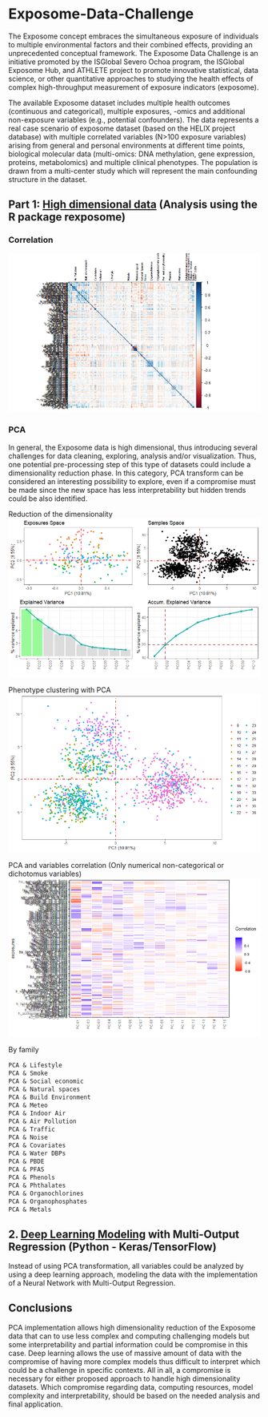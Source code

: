 # Exposome-Data-Challenge

The Exposome concept embraces the simultaneous exposure of individuals to multiple environmental factors and their combined effects, providing an unprecedented conceptual framework. The Exposome Data Challenge is an initiative promoted by the ISGlobal Severo Ochoa program, the ISGlobal Exposome Hub, and ATHLETE project to promote innovative statistical, data science, or other quantitative approaches to studying the health effects of complex high-throughput measurement of exposure indicators (exposome). 

The available Exposome dataset includes multiple health outcomes (continuous and categorical), multiple exposures, -omics and additional non-exposure variables (e.g., potential confounders). The data represents a real case scenario of exposome dataset (based on the HELIX project database) with multiple correlated variables (N>100 exposure variables) arising from general and personal environments at different time points, biological molecular data (multi-omics: DNA methylation, gene expression, proteins, metabolomics) and multiple clinical phenotypes. The population is drawn from a multi-center study which will represent the main confounding structure in the dataset.


## Part 1: [High dimensional data](https://github.com/franciscoj-londonoh/Exposome-Data-Challenge/blob/main/Part1_Exposome_HighDimensionality.R) (Analysis using the R package rexposome) 

 
### Correlation
![Exp_Corr](https://github.com/franciscoj-londonoh/Exposome-Data-Challenge/blob/main/Images/PCA/Corr_exposome.png)

### PCA
In general, the Exposome data is high dimensional, thus introducing several challenges for data cleaning, exploring, analysis and/or visualization. Thus, one potential pre-processing step of this type of datasets could include a dimensionality reduction phase. In this category, PCA transform can be considered an interesting possibility to explore, even if a compromise must be made since the new space has less interpretability but hidden trends could be also identified.


Reduction of the dimensionality
![PCA_Exp](https://github.com/franciscoj-londonoh/Exposome-Data-Challenge/blob/main/Images/PCA/PCA_exposome.png)


Phenotype clustering with PCA
![PCA_IQ](https://github.com/franciscoj-londonoh/Exposome-Data-Challenge/blob/main/Images/PCA/PCA_Exp-IQ.png)



PCA and variables correlation (Only numerical non-categorical or dichotomus variables)
![PCA_Var](https://github.com/franciscoj-londonoh/Exposome-Data-Challenge/blob/main/Images/PCA/PCA_Variables.png)

  By family
  
    PCA & Lifestyle
    PCA & Smoke
    PCA & Social economic
    PCA & Natural spaces
    PCA & Build Environment 
    PCA & Meteo
    PCA & Indoor Air
    PCA & Air Pollution
    PCA & Traffic
    PCA & Noise
    PCA & Covariates
    PCA & Water DBPs
    PCA & PBDE
    PCA & PFAS
    PCA & Phenols
    PCA & Phthalates
    PCA & Organochlorines
    PCA & Organophosphates
    PCA & Metals
 
## 2. [Deep Learning Modeling](https://github.com/franciscoj-londonoh/Exposome-Data-Challenge/blob/main/Part2_DL_MultiOutput_Regression.ipynb) with Multi-Output Regression (Python - Keras/TensorFlow)

Instead of using PCA transformation, all variables could be analyzed by using a deep learning approach, modeling the data with the implementation of a Neural Network with Multi-Output Regression. 

## Conclusions
PCA implementation allows high dimensionality reduction of the Exposome data that can to use less complex and computing challenging models but some interpretability and partial information could be compromise in this case. 
Deep learning allows the use of massive amount of data with the compromise of having more complex models thus difficult to interpret which could be a challenge in specific contexts. 
All in all, a compromise is necessary for either proposed approach to handle high dimensionality datasets. Which compromise regarding data, computing resources, model complexity and interpretability, should be based on the needed analysis and final application.
